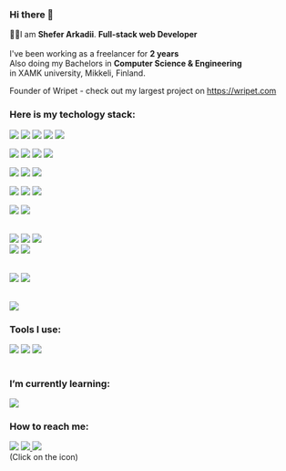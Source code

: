 ### Hi there 👋
👨‍💻I am <b>Shefer Arkadii</b>. <b>Full-stack web Developer</b> <br> <br>
I've been working as a freelancer for <b>2 years</b> <br>
Also doing my Bachelors in <b>Computer Science & Engineering</b></br> in XAMK university, Mikkeli, Finland. 

Founder of Wripet - check out my largest project on https://wripet.com

### Here is my techology stack:</br>
<img src="https://img.shields.io/badge/Html-7B68EE?style=for-the-badge&logo=html5&logoColor=fff"/> <img src="https://img.shields.io/badge/BEM-7B68EE?style=for-the-badge&logo=Bem&logoColor=fff"/> <img src="https://img.shields.io/badge/css-7B68EE?style=for-the-badge&logo=css3&logoColor=fff"/> <img src="https://img.shields.io/badge/sass-7B68EE?style=for-the-badge&logo=sass&logoColor=fff"/> <img src="https://img.shields.io/badge/Bootstrap-7B68EE?style=for-the-badge&logo=Bootstrap&logoColor=fff"/> </br>

<img src="https://img.shields.io/badge/js-7B68EE?style=for-the-badge&logo=JavaScript&logoColor=fff"/> <img src="https://img.shields.io/badge/react-7B68EE?style=for-the-badge&logo=React&logoColor=fff"/> <img src="https://img.shields.io/badge/redux-7B68EE?style=for-the-badge&logo=Redux&logoColor=fff"/> <img src="https://img.shields.io/badge/TypeScript-7B68EE?style=for-the-badge&logo=TypeScript&logoColor=fff"/> </br>

<img src="https://img.shields.io/badge/php-7B68EE?style=for-the-badge&logo=php&logoColor=fff"/> <img src="https://img.shields.io/badge/WordPress-7B68EE?style=for-the-badge&logo=WordPress&logoColor=fff"/> <img src="https://img.shields.io/badge/MySql-7B68EE?style=for-the-badge&logo=MySql&logoColor=fff"/> </br>

<img src="https://img.shields.io/badge/Node.js-7B68EE?style=for-the-badge&logo=Node.js&logoColor=fff"/> <img src="https://img.shields.io/badge/express-7B68EE?style=for-the-badge&logo=express&logoColor=fff"/> <img src="https://img.shields.io/badge/jwt-7B68EE?style=for-the-badge&logo=jwt&logoColor=fff"/></br>

<img src="https://img.shields.io/badge/MongoDb-7B68EE?style=for-the-badge&logo=MongoDB&logoColor=fff"/> <img src="https://img.shields.io/badge/mongoose-7B68EE?style=for-the-badge&logo=mongoosedotws&logoColor=fff"/><br/><br/>

<img src="https://img.shields.io/badge/Git-7B68EE?style=for-the-badge&logo=Git&logoColor=fff"/> <img src="https://img.shields.io/badge/GitHub-7B68EE?style=for-the-badge&logo=GitHub&logoColor=fff"/> <img src="https://img.shields.io/badge/GitHub Actions-7B68EE?style=for-the-badge&logo=GitHub-Actions&logoColor=fff"/><br/> 
<img src="https://img.shields.io/badge/jest-7B68EE?style=for-the-badge&logo=jest&logoColor=fff"/> <img src="https://img.shields.io/badge/Testing Library-7B68EE?style=for-the-badge&logo=Testing Library&logoColor=fff"/><br/><br/>

<img src="https://img.shields.io/badge/ubuntu-7B68EE?style=for-the-badge&logo=MongoDB&logoColor=fff"/> <img src="https://img.shields.io/badge/nginx-7B68EE?style=for-the-badge&logo=nginx&logoColor=fff"/> <br/><br/>

<img src="https://img.shields.io/badge/paypal-7B68EE?style=for-the-badge&logo=paypal&logoColor=fff"/> <br/>





### Tools I use: 
<img src="https://img.shields.io/badge/phpstorm-7B68EE?style=for-the-badge&logo=phpstorm&logoColor=fff"/> <img src="https://img.shields.io/badge/photoshop-7B68EE?style=for-the-badge&logo=Adobe Photoshop&logoColor=fff"/> <img src="https://img.shields.io/badge/Figma-7B68EE?style=for-the-badge&logo=Figma&logoColor=fff"/>
</br></br>
### I’m currently learning:
 <img src="https://img.shields.io/badge/next.js-7B68EE?style=for-the-badge&logo=nextdotjs&logoColor=fff"/>
</br>

### How to reach me: 
<a href="mailto: arkadiy.shefer@gmail.com " target=”_blank”><img src="https://img.shields.io/badge/Gmail-7B68EE?style=for-the-badge&logo=Gmail&logoColor=fff"/></a> 
<a href="https://www.linkedin.com/in/arkadii-shefer-643434262/ " target=”_blank”><img src="https://img.shields.io/badge/LinkedIn-7B68EE?style=for-the-badge&logo=LinkedIn&logoColor=fff"/>  </a>
<a href="https://t.me/sheefeer" target=”_blank”><img src="https://img.shields.io/badge/Telegram-7B68EE?style=for-the-badge&logo=Telegram&logoColor=fff"/></a></br>
(Click on the icon)
